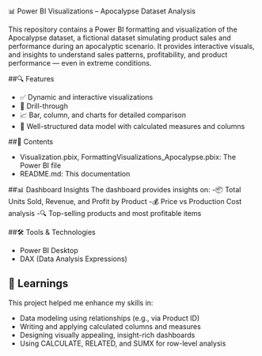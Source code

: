 📊 Power BI Visualizations – Apocalypse Dataset Analysis

This repository contains a Power BI formatting and visualization of the Apocalypse dataset, a fictional dataset simulating product sales and performance during an apocalyptic scenario. 
It provides interactive visuals, and insights to understand sales patterns, profitability, and product performance — even in extreme conditions.

##🔍 Features
- ✅ Dynamic and interactive visualizations
- 📌 Drill-through
- 📈 Bar, column, and charts for detailed comparison
- 📂 Well-structured data model with calculated measures and columns

##📁 Contents
- Visualization.pbix, FormattingVisualizations_Apocalypse.pbix: The Power BI file
- README.md: This documentation

##📊 Dashboard Insights
The dashboard provides insights on:
-📦 Total Units Sold, Revenue, and Profit by Product
-💰 Price vs Production Cost analysis
-🔍 Top-selling products and most profitable items

##🛠️ Tools & Technologies
- Power BI Desktop
- DAX (Data Analysis Expressions)

## 🧠 Learnings
This project helped me enhance my skills in:
- Data modeling using relationships (e.g., via Product ID)
- Writing and applying calculated columns and measures
- Designing visually appealing, insight-rich dashboards
- Using CALCULATE, RELATED, and SUMX for row-level analysis

